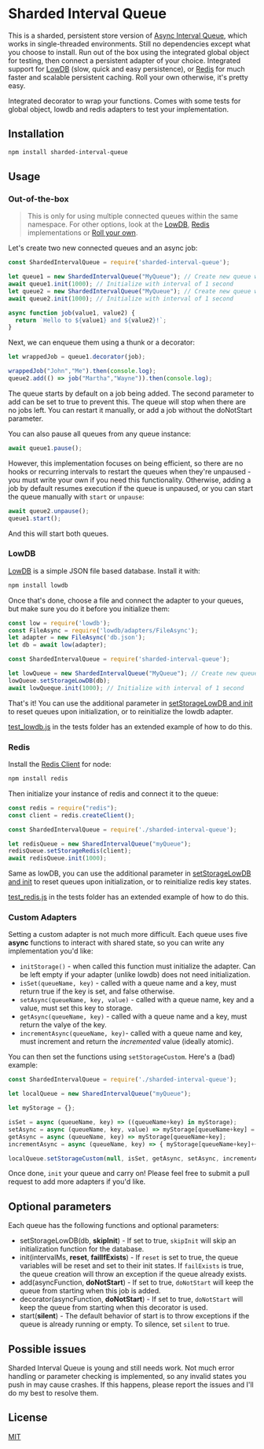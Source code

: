# Sharded Interval Queue

This is a sharded, persistent store version of [Async Interval Queue](https://www.npmjs.com/package/async-interval-queue), which works in single-threaded environments. Still no dependencies except what you choose to install. Run out of the box using the integrated global object for testing, then connect a persistent adapter of your choice. Integrated support for [LowDB](https://github.com/typicode/lowdb) (slow, quick and easy persistence), or [Redis](https://github.com/NodeRedis/node_redis) for much faster and scalable persistent caching. Roll your own otherwise, it's pretty easy.

Integrated decorator to wrap your functions. Comes with some tests for global object, lowdb and redis adapters to test your implementation.

## Installation

```bash
npm install sharded-interval-queue
```

## Usage

### Out-of-the-box

> This is only for using multiple connected queues within the same namespace. For other options, look at the [LowDB](#LowDB), [Redis](#Redis) implementations or [Roll your own](#Custom-adapters).

Let's create two new connected queues and an async job:

```javascript
const ShardedIntervalQueue = require('sharded-interval-queue');

let queue1 = new ShardedIntervalQueue("MyQueue"); // Create new queue with name
await queue1.init(1000); // Initialize with interval of 1 second
let queue2 = new ShardedIntervalQueue("MyQueue"); // Create new queue with name
await queue2.init(1000); // Initialize with interval of 1 second

async function job(value1, value2) {
  return `Hello to ${value1} and ${value2}!`;
}
```

Next, we can enqueue them using a thunk or a decorator:

```javascript
let wrappedJob = queue1.decorator(job);

wrappedJob("John","Me").then(console.log);
queue2.add(() => job("Martha","Wayne")).then(console.log);
```

The queue starts by default on a job being added. The second parameter to add can be set to true to prevent this.
The queue will stop when there are no jobs left. You can restart it manually, or add a job without the doNotStart parameter.

You can also pause all queues from any queue instance:

```javascript
await queue1.pause();
```

However, this implementation focuses on being efficient, so there are no hooks or recurring intervals to restart the queues when they're unpaused - you must write your own if you need this functionality. Otherwise, adding a job by default resumes execution if the queue is unpaused, or you can start the queue manually with `start` or `unpause`:

```javascript
await queue2.unpause();
queue1.start();
```

And this will start both queues.

### LowDB

[LowDB](https://github.com/typicode/lowdb) is a simple JSON file based database. Install it with:

```bash
npm install lowdb
```

Once that's done, choose a file and connect the adapter to your queues, but make sure you do it before you initialize them:

```javascript
const low = require('lowdb');
const FileAsync = require('lowdb/adapters/FileAsync');
let adapter = new FileAsync('db.json');
let db = await low(adapter);

const ShardedIntervalQueue = require('sharded-interval-queue');

let lowQueue = new ShardedIntervalQueue("MyQueue"); // Create new queue with name
lowQueue.setStorageLowDB(db);
await lowQueque.init(1000); // Initialize with interval of 1 second
```

That's it! You can use the additional parameter in [setStorageLowDB and init](#optional-parameters) to reset queues upon initialization, or to reinitialize the lowdb adapter.

[test_lowdb.js](https://github.com/hrishioa/sharded-interval-queue/blob/master/tests/test_lowdb.js) in the tests folder has an extended example of how to do this.

### Redis

Install the [Redis Client](https://github.com/NodeRedis/node_redis) for node:

```bash
npm install redis
```

Then initialize your instance of redis and connect it to the queue:

```javascript
const redis = require("redis");
const client = redis.createClient();

const ShardedIntervalQueue = require('./sharded-interval-queue');

let redisQueue = new SharedIntervalQueue("myQueue");
redisQueue.setStorageRedis(client);
await redisQueue.init(1000);
```

Same as lowDB, you can use the additional parameter in [setStorageLowDB and init](#optional-parameters) to reset queues upon initialization, or to reinitialize redis key states.

[test_redis.js](https://github.com/hrishioa/sharded-interval-queue/blob/master/tests/test_redis.js) in the tests folder has an extended example of how to do this.

### Custom Adapters

Setting a custom adapter is not much more difficult. Each queue uses five **async** functions to interact with shared state, so you can write any implementation you'd like:

* `initStorage()` - when called this function must initialize the adapter. Can be left empty if your adapter (unlike lowdb) does not need initialization.
* `isSet(queueName, key)` - called with a queue name and a key, must return true if the key is set, and false otherwise.
* `setAsync(queueName, key, value)` - called with a queue name, key and a value, must set this key to storage.
* `getAsync(queueName, key)` - called with a queue name and a key, must return the valye of the key.
* `incrementAsync(queueName, key)`- called with a queue name and key, must increment and return the *incremented* value (ideally atomic).

You can then set the functions using `setStorageCustom`. Here's a (bad) example:

```javascript
const ShardedIntervalQueue = require('./sharded-interval-queue');

let localQueue = new SharedIntervalQueue("myQueue");

let myStorage = {};

isSet = async (queueName, key) => ((queueName+key) in myStorage);
setAsync = async (queueName, key, value) => myStorage[queueName+key] = value;
getAsync = async (queueName, key) => myStorage[queueName+key];
incrementAsync = async (queueName, key) => { myStorage[queueName+key]++; return myStorage[queueName+key]; }

localQueue.setStorageCustom(null, isSet, getAsync, setAsync, incrementAsync);
```

Once done, `init` your queue and carry on! Please feel free to submit a pull request to add more adapters if you'd like.

## Optional parameters

Each queue has the following functions and optional parameters:

* setStorageLowDB(db, **skipInit**) - If set to true, `skipInit` will skip an initialization function for the database.
* init(intervalMs, **reset**, **failIfExists**) - If `reset` is set to true, the queue variables will be reset and set to their init states. If `failExists` is true, the queue creation will throw an exception if the queue already exists.
* add(asyncFunction, **doNotStart**) - If set to true, `doNotStart` will keep the queue from starting when this job is added.
* decorator(asyncFunction, **doNotStart**) - If set to true, `doNotStart` will keep the queue from starting when this decorator is used.
* start(**silent**) - The default behavior of start is to throw exceptions if the queue is already running or empty. To silence, set `silent` to true.

## Possible issues

Sharded Interval Queue is young and still needs work. Not much error handling or parameter checking is implemented, so any invalid states you push in may cause crashes. If this happens, please report the issues and I'll do my best to resolve them.

## License

[MIT](https://choosealicense.com/licenses/mit/)